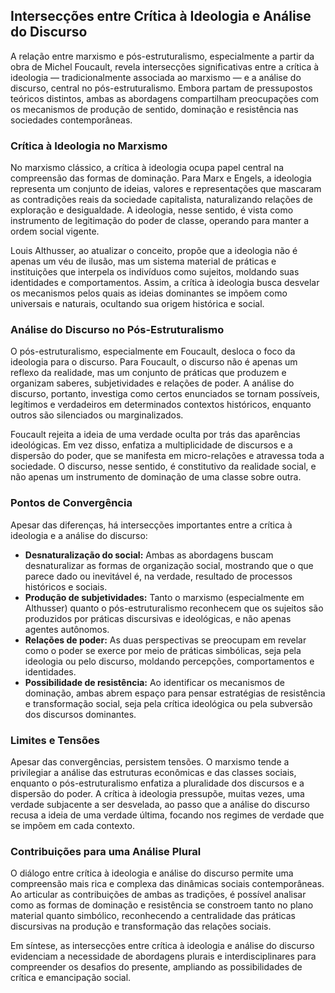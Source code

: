 
## Intersecções entre Crítica à Ideologia e Análise do Discurso

A relação entre marxismo e pós-estruturalismo, especialmente a partir da obra de Michel Foucault, revela intersecções significativas entre a crítica à ideologia — tradicionalmente associada ao marxismo — e a análise do discurso, central no pós-estruturalismo. Embora partam de pressupostos teóricos distintos, ambas as abordagens compartilham preocupações com os mecanismos de produção de sentido, dominação e resistência nas sociedades contemporâneas.

### Crítica à Ideologia no Marxismo

No marxismo clássico, a crítica à ideologia ocupa papel central na compreensão das formas de dominação. Para Marx e Engels, a ideologia representa um conjunto de ideias, valores e representações que mascaram as contradições reais da sociedade capitalista, naturalizando relações de exploração e desigualdade. A ideologia, nesse sentido, é vista como instrumento de legitimação do poder de classe, operando para manter a ordem social vigente.

Louis Althusser, ao atualizar o conceito, propõe que a ideologia não é apenas um véu de ilusão, mas um sistema material de práticas e instituições que interpela os indivíduos como sujeitos, moldando suas identidades e comportamentos. Assim, a crítica à ideologia busca desvelar os mecanismos pelos quais as ideias dominantes se impõem como universais e naturais, ocultando sua origem histórica e social.

### Análise do Discurso no Pós-Estruturalismo

O pós-estruturalismo, especialmente em Foucault, desloca o foco da ideologia para o discurso. Para Foucault, o discurso não é apenas um reflexo da realidade, mas um conjunto de práticas que produzem e organizam saberes, subjetividades e relações de poder. A análise do discurso, portanto, investiga como certos enunciados se tornam possíveis, legítimos e verdadeiros em determinados contextos históricos, enquanto outros são silenciados ou marginalizados.

Foucault rejeita a ideia de uma verdade oculta por trás das aparências ideológicas. Em vez disso, enfatiza a multiplicidade de discursos e a dispersão do poder, que se manifesta em micro-relações e atravessa toda a sociedade. O discurso, nesse sentido, é constitutivo da realidade social, e não apenas um instrumento de dominação de uma classe sobre outra.

### Pontos de Convergência

Apesar das diferenças, há intersecções importantes entre a crítica à ideologia e a análise do discurso:

- **Desnaturalização do social:** Ambas as abordagens buscam desnaturalizar as formas de organização social, mostrando que o que parece dado ou inevitável é, na verdade, resultado de processos históricos e sociais.
- **Produção de subjetividades:** Tanto o marxismo (especialmente em Althusser) quanto o pós-estruturalismo reconhecem que os sujeitos são produzidos por práticas discursivas e ideológicas, e não apenas agentes autônomos.
- **Relações de poder:** As duas perspectivas se preocupam em revelar como o poder se exerce por meio de práticas simbólicas, seja pela ideologia ou pelo discurso, moldando percepções, comportamentos e identidades.
- **Possibilidade de resistência:** Ao identificar os mecanismos de dominação, ambas abrem espaço para pensar estratégias de resistência e transformação social, seja pela crítica ideológica ou pela subversão dos discursos dominantes.

### Limites e Tensões

Apesar das convergências, persistem tensões. O marxismo tende a privilegiar a análise das estruturas econômicas e das classes sociais, enquanto o pós-estruturalismo enfatiza a pluralidade dos discursos e a dispersão do poder. A crítica à ideologia pressupõe, muitas vezes, uma verdade subjacente a ser desvelada, ao passo que a análise do discurso recusa a ideia de uma verdade última, focando nos regimes de verdade que se impõem em cada contexto.

### Contribuições para uma Análise Plural

O diálogo entre crítica à ideologia e análise do discurso permite uma compreensão mais rica e complexa das dinâmicas sociais contemporâneas. Ao articular as contribuições de ambas as tradições, é possível analisar como as formas de dominação e resistência se constroem tanto no plano material quanto simbólico, reconhecendo a centralidade das práticas discursivas na produção e transformação das relações sociais.

Em síntese, as intersecções entre crítica à ideologia e análise do discurso evidenciam a necessidade de abordagens plurais e interdisciplinares para compreender os desafios do presente, ampliando as possibilidades de crítica e emancipação social.
```